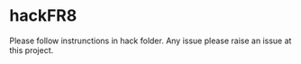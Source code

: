 # hackFR8
Please follow instrunctions in hack folder. Any issue please raise an issue at this project. 
